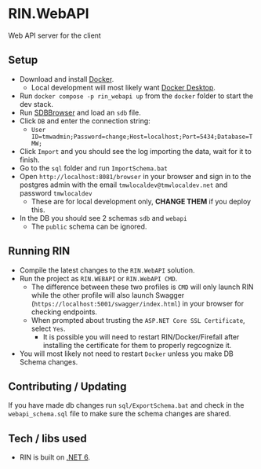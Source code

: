 # RIN.WebAPI
Web API server for the client

## Setup
* Download and install [Docker](https://www.docker.com/get-started).
    * Local development will most likely want [Docker Desktop](https://hub.docker.com/editions/community/docker-ce-desktop-windows).
* Run `docker compose -p rin_webapi up` from the `docker` folder to start the dev stack.
* Run [SDBBrowser](https://github.com/themeldingwars/SDBrowser) and load an `sdb` file.
* Click `DB` and enter the connection string:
    * `User ID=tmwadmin;Password=change;Host=localhost;Port=5434;Database=TMW;`
* Click `Import` and you should see the log importing the data, wait for it to finish.
* Go to the `sql` folder and run `ImportSchema.bat`
* Open `http://localhost:8081/browser` in your browser and sign in to the postgres admin with the email `tmwlocaldev@tmwlocaldev.net` and password `tmwlocaldev`
    * These are for local development only, **CHANGE THEM** if you deploy this.
* In the DB you should see 2 schemas `sdb` and `webapi`
    * The `public` schema can be ignored.

## Running RIN
* Compile the latest changes to the `RIN.WebAPI` solution.
* Run the project as `RIN.WEBAPI` or `RIN.WebAPI CMD`.
    * The difference between these two profiles is `CMD` will only launch RIN while the other profile will also launch Swagger (`https://localhost:5001/swagger/index.html`) in your browser for checking endpoints.
    * When prompted about trusting the `ASP.NET Core SSL Certificate`, select `Yes`.
        * It is possible you will need to restart RIN/Docker/Firefall after installing the certificate for them to properly regcognize it.
* You will most likely not need to restart `Docker` unless you make DB Schema changes.

## Contributing / Updating
If you have made db changes run `sql/ExportSchema.bat` and check in the `webapi_schema.sql` file to make sure the schema changes are shared.

## Tech / libs used
* RIN is built on [.NET 6](https://dotnet.microsoft.com/en-us/download/dotnet/6.0).
